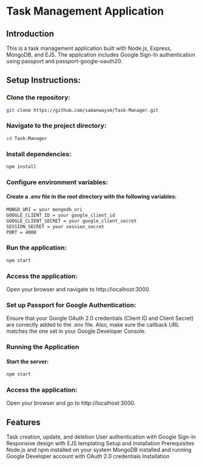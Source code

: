 # Task Management Application
## Introduction
This is a task management application built with Node.js, Express, MongoDB, and EJS. The application includes Google Sign-In authentication using passport and passport-google-oauth20.


## Setup Instructions:

### Clone the repository:

```bash
git clone https://github.com/samanwaysm/Task-Manager.git
```

### Navigate to the project directory:

```bash
cd Task-Manager
```

### Install dependencies:

```bash
npm install
```

### Configure environment variables:
#### Create a .env file in the root directory with the following variables:
```bash
MONGO_URI = your mongodb_uri
GOOGLE_CLIENT_ID = your google_client_id
GOOGLE_CLIENT_SECRET = your google_client_secret
SESSION_SECRET = your session_secret
PORT = 4000
```

### Run the application:

```bash
npm start
```

### Access the application:

Open your browser and navigate to http://localhost:3000.

### Set up Passport for Google Authentication:

Ensure that your Google OAuth 2.0 credentials (Client ID and Client Secret) are correctly added to the .env file. Also, make sure the callback URL matches the one set in your Google Developer Console.

### Running the Application

#### Start the server:

```bash
npm start
```

### Access the application:

Open your browser and go to http://localhost:3000.

## Features
Task creation, update, and deletion
User authentication with Google Sign-In
Responsive design with EJS templating
Setup and Installation
Prerequisites
Node.js and npm installed on your system
MongoDB installed and running
Google Developer account with OAuth 2.0 credentials
Installation
